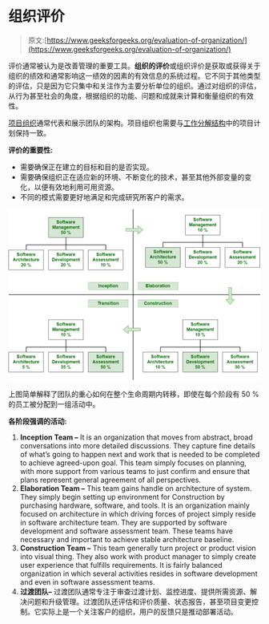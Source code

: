 # 组织评价

> 原文:[https://www.geeksforgeeks.org/evaluation-of-organization/](https://www.geeksforgeeks.org/evaluation-of-organization/)

评价通常被认为是改善管理的重要工具。**组织的评价**或组织评价是获取或获得关于组织的绩效和通常影响这一绩效的因素的有效信息的系统过程。它不同于其他类型的评估，只是因为它只集中和关注作为主要分析单位的组织。通过对组织的评估，从行为甚至社会的角度，根据组织的功能、问题和成就来计算和衡量组织的有效性。

[项目组织](https://www.geeksforgeeks.org/project-organizations-and-their-responsibilities/)通常代表和展示团队的架构。项目组织也需要与[工作分解结构](https://www.geeksforgeeks.org/software-engineering-work-breakdown-structure/)中的项目计划保持一致。

**评价的重要性:**

*   需要确保正在建立的目标和目的是否实现。
*   需要确保组织正在适应新的环境、不断变化的技术，甚至其他外部变量的变化，以便有效地利用可用资源。
*   不同的模式需要更好地满足和完成研究所客户的需求。

![](img/2c92a79e5ce9e8cfc0025421ebf1fbe7.png)

上图简单解释了团队的重心如何在整个生命周期内转移，即使在每个阶段有 50 %的员工被分配到一组活动中。

**各阶段强调的活动:**

1.  **Inception Team –**
    It is an organization that moves from abstract, broad conversations into more detailed discussions. They capture fine details of what’s going to happen next and work that is needed to be completed to achieve agreed-upon goal. This team simply focuses on planning, with more support from various teams to just confirm and ensure that plans represent general agreement of all perspectives.
2.  **Elaboration Team –**
    This team gains handle on architecture of system. They simply begin setting up environment for Construction by purchasing hardware, software, and tools. It is an organization mainly focused on architecture in which driving forces of project simply reside in software architecture team. They are supported by software development and software assessment team. These teams have necessary and important to achieve stable architecture baseline.
3.  **Construction Team –**
    This team generally turn project or product vision into visual thing. They also work with product manager to simply create user experience that fulfills requirements. It is fairly balanced organization in which several activities resides in software development and even in software assessment teams.
4.  **过渡团队–**
    过渡团队通常专注于审查过渡计划、监控进度、提供所需资源、解决问题和升级管理。过渡团队还评估和评价质量、状态报告，甚至项目变更控制。它实际上是一个关注客户的组织，用户的反馈只是推动部署活动。